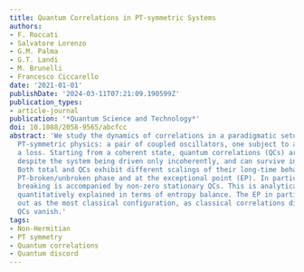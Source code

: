 ```yaml
---
title: Quantum Correlations in PT-symmetric Systems
authors:
- F. Roccati
- Salvatore Lorenzo
- G.M. Palma
- G.T. Landi
- M. Brunelli
- Francesco Ciccarello
date: '2021-01-01'
publishDate: '2024-03-11T07:21:09.190599Z'
publication_types:
- article-journal
publication: '*Quantum Science and Technology*'
doi: 10.1088/2058-9565/abcfcc
abstract: 'We study the dynamics of correlations in a paradigmatic setup to observe
  PT-symmetric physics: a pair of coupled oscillators, one subject to a gain one to
  a loss. Starting from a coherent state, quantum correlations (QCs) are created,
  despite the system being driven only incoherently, and can survive indefinitely.
  Both total and QCs exhibit different scalings of their long-time behavior in the
  PT-broken/unbroken phase and at the exceptional point (EP). In particular, PT symmetry
  breaking is accompanied by non-zero stationary QCs. This is analytically shown and
  quantitatively explained in terms of entropy balance. The EP in particular stands
  out as the most classical configuration, as classical correlations diverge while
  QCs vanish.'
tags:
- Non-Hermitian
- PT symmetry
- Quantum correlations
- Quantum discord
---
```

